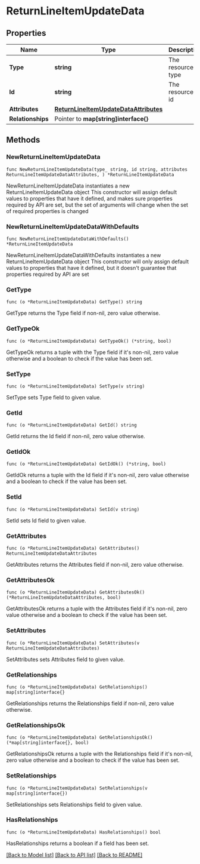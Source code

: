 # ReturnLineItemUpdateData

## Properties

Name | Type | Description | Notes
------------ | ------------- | ------------- | -------------
**Type** | **string** | The resource&#39;s type | 
**Id** | **string** | The resource&#39;s id | 
**Attributes** | [**ReturnLineItemUpdateDataAttributes**](ReturnLineItemUpdateDataAttributes.md) |  | 
**Relationships** | Pointer to **map[string]interface{}** |  | [optional] 

## Methods

### NewReturnLineItemUpdateData

`func NewReturnLineItemUpdateData(type_ string, id string, attributes ReturnLineItemUpdateDataAttributes, ) *ReturnLineItemUpdateData`

NewReturnLineItemUpdateData instantiates a new ReturnLineItemUpdateData object
This constructor will assign default values to properties that have it defined,
and makes sure properties required by API are set, but the set of arguments
will change when the set of required properties is changed

### NewReturnLineItemUpdateDataWithDefaults

`func NewReturnLineItemUpdateDataWithDefaults() *ReturnLineItemUpdateData`

NewReturnLineItemUpdateDataWithDefaults instantiates a new ReturnLineItemUpdateData object
This constructor will only assign default values to properties that have it defined,
but it doesn't guarantee that properties required by API are set

### GetType

`func (o *ReturnLineItemUpdateData) GetType() string`

GetType returns the Type field if non-nil, zero value otherwise.

### GetTypeOk

`func (o *ReturnLineItemUpdateData) GetTypeOk() (*string, bool)`

GetTypeOk returns a tuple with the Type field if it's non-nil, zero value otherwise
and a boolean to check if the value has been set.

### SetType

`func (o *ReturnLineItemUpdateData) SetType(v string)`

SetType sets Type field to given value.


### GetId

`func (o *ReturnLineItemUpdateData) GetId() string`

GetId returns the Id field if non-nil, zero value otherwise.

### GetIdOk

`func (o *ReturnLineItemUpdateData) GetIdOk() (*string, bool)`

GetIdOk returns a tuple with the Id field if it's non-nil, zero value otherwise
and a boolean to check if the value has been set.

### SetId

`func (o *ReturnLineItemUpdateData) SetId(v string)`

SetId sets Id field to given value.


### GetAttributes

`func (o *ReturnLineItemUpdateData) GetAttributes() ReturnLineItemUpdateDataAttributes`

GetAttributes returns the Attributes field if non-nil, zero value otherwise.

### GetAttributesOk

`func (o *ReturnLineItemUpdateData) GetAttributesOk() (*ReturnLineItemUpdateDataAttributes, bool)`

GetAttributesOk returns a tuple with the Attributes field if it's non-nil, zero value otherwise
and a boolean to check if the value has been set.

### SetAttributes

`func (o *ReturnLineItemUpdateData) SetAttributes(v ReturnLineItemUpdateDataAttributes)`

SetAttributes sets Attributes field to given value.


### GetRelationships

`func (o *ReturnLineItemUpdateData) GetRelationships() map[string]interface{}`

GetRelationships returns the Relationships field if non-nil, zero value otherwise.

### GetRelationshipsOk

`func (o *ReturnLineItemUpdateData) GetRelationshipsOk() (*map[string]interface{}, bool)`

GetRelationshipsOk returns a tuple with the Relationships field if it's non-nil, zero value otherwise
and a boolean to check if the value has been set.

### SetRelationships

`func (o *ReturnLineItemUpdateData) SetRelationships(v map[string]interface{})`

SetRelationships sets Relationships field to given value.

### HasRelationships

`func (o *ReturnLineItemUpdateData) HasRelationships() bool`

HasRelationships returns a boolean if a field has been set.


[[Back to Model list]](../README.md#documentation-for-models) [[Back to API list]](../README.md#documentation-for-api-endpoints) [[Back to README]](../README.md)


